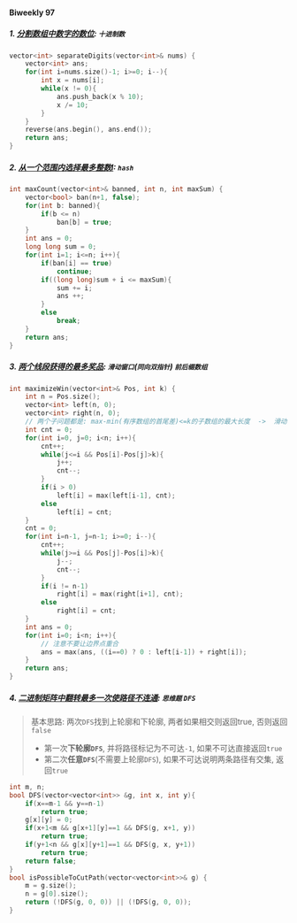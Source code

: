 #### Biweekly 97

##### 1. [分割数组中数字的数位](https://leetcode.cn/problems/separate-the-digits-in-an-array/): `十进制数`

```CPP
vector<int> separateDigits(vector<int>& nums) {
    vector<int> ans;
    for(int i=nums.size()-1; i>=0; i--){
        int x = nums[i];
        while(x != 0){
            ans.push_back(x % 10);
            x /= 10;
        }
    }
    reverse(ans.begin(), ans.end());
    return ans;
}
```


##### 2. [从一个范围内选择最多整数I](https://leetcode.cn/problems/maximum-number-of-integers-to-choose-from-a-range-i/): `hash`

```CPP
int maxCount(vector<int>& banned, int n, int maxSum) {
    vector<bool> ban(n+1, false);
    for(int b: banned){
        if(b <= n)
            ban[b] = true;
    }
    int ans = 0;
    long long sum = 0;
    for(int i=1; i<=n; i++){
        if(ban[i] == true)
            continue;
        if((long long)sum + i <= maxSum){
            sum += i;
            ans ++;
        }
        else
            break;
    }
    return ans;
}
```


##### 3. [两个线段获得的最多奖品](https://leetcode.cn/problems/maximize-win-from-two-segments/): `滑动窗口`(`同向双指针`) `前后缀数组`

```CPP
int maximizeWin(vector<int>& Pos, int k) {
    int n = Pos.size();
    vector<int> left(n, 0);
    vector<int> right(n, 0);
    // 两个子问题都是: max-min(有序数组的首尾差)<=k的子数组的最大长度  ->  滑动窗口
    int cnt = 0;
    for(int i=0, j=0; i<n; i++){
        cnt++;
        while(j<=i && Pos[i]-Pos[j]>k){
            j++;
            cnt--;
        }
        if(i > 0)
            left[i] = max(left[i-1], cnt);
        else
            left[i] = cnt;
    }
    cnt = 0;
    for(int i=n-1, j=n-1; i>=0; i--){
        cnt++;
        while(j>=i && Pos[j]-Pos[i]>k){
            j--;
            cnt--;
        }
        if(i != n-1)
            right[i] = max(right[i+1], cnt);
        else
            right[i] = cnt;
    }
    int ans = 0;
    for(int i=0; i<n; i++){
        // 注意不要让边界点重合
        ans = max(ans, ((i==0) ? 0 : left[i-1]) + right[i]);
    }
    return ans;
}
```


##### 4. [二进制矩阵中翻转最多一次使路径不连通](https://leetcode.cn/problems/disconnect-path-in-a-binary-matrix-by-at-most-one-flip/): `思维题` `DFS`

> 基本思路: 两次`DFS`找到上轮廓和下轮廓, 两者如果相交则返回true, 否则返回`false`
>
> - 第一次**下轮廓`DFS`**, 并将路径标记为不可达`-1`, 如果不可达直接返回`true`
> - 第二次**任意`DFS`**(不需要上轮廓`DFS`), 如果不可达说明两条路径有交集, 返回`true`

```CPP
int m, n;
bool DFS(vector<vector<int>> &g, int x, int y){
    if(x==m-1 && y==n-1)
        return true;
    g[x][y] = 0;
    if(x+1<m && g[x+1][y]==1 && DFS(g, x+1, y))
        return true;
    if(y+1<n && g[x][y+1]==1 && DFS(g, x, y+1))
        return true;
    return false;
}
bool isPossibleToCutPath(vector<vector<int>>& g) {
    m = g.size();
    n = g[0].size();
    return (!DFS(g, 0, 0)) || (!DFS(g, 0, 0));
}
```
